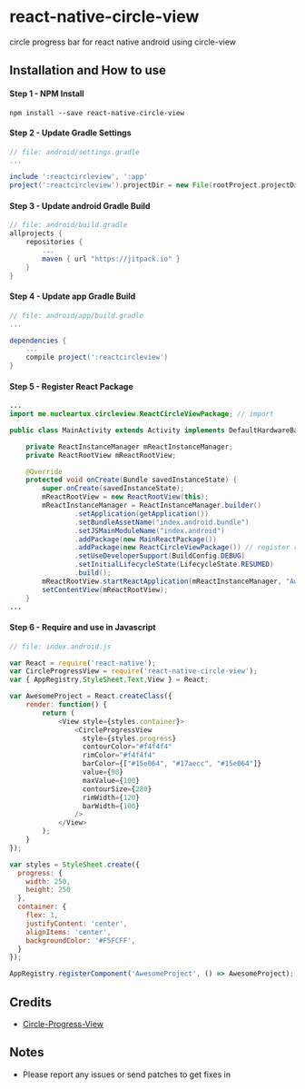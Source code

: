 # react-native-circle-view
circle progress bar for react native android using circle-view

## Installation and How to use

#### Step 1 - NPM Install

```shell
npm install --save react-native-circle-view
```
#### Step 2 - Update Gradle Settings

```gradle
// file: android/settings.gradle
...

include ':reactcircleview', ':app'
project(':reactcircleview').projectDir = new File(rootProject.projectDir, '../node_modules/react-native-circle-view')
```

#### Step 3 - Update android Gradle Build

```gradle
// file: android/build.gradle
allprojects {
    repositories {
        ...
        maven { url "https://jitpack.io" }
    }
}
```

#### Step 4 - Update app Gradle Build

```gradle
// file: android/app/build.gradle
...

dependencies {
    ...
    compile project(':reactcircleview')
}
```

#### Step 5 - Register React Package

```java
...
import me.nucleartux.circleview.ReactCircleViewPackage; // import

public class MainActivity extends Activity implements DefaultHardwareBackBtnHandler {

    private ReactInstanceManager mReactInstanceManager;
    private ReactRootView mReactRootView;

    @Override
    protected void onCreate(Bundle savedInstanceState) {
        super.onCreate(savedInstanceState);
        mReactRootView = new ReactRootView(this);
        mReactInstanceManager = ReactInstanceManager.builder()
                .setApplication(getApplication())
                .setBundleAssetName("index.android.bundle")
                .setJSMainModuleName("index.android")
                .addPackage(new MainReactPackage())
                .addPackage(new ReactCircleViewPackage()) // register react circleview package here
                .setUseDeveloperSupport(BuildConfig.DEBUG)
                .setInitialLifecycleState(LifecycleState.RESUMED)
                .build();
        mReactRootView.startReactApplication(mReactInstanceManager, "AwesomeProject", null);
        setContentView(mReactRootView);
    }
...

```

#### Step 6 - Require and use in Javascript

```js
// file: index.android.js

var React = require('react-native');
var CircleProgressView = require('react-native-circle-view');
var { AppRegistry,StyleSheet,Text,View } = React;

var AwesomeProject = React.createClass({
    render: function() {
        return (
            <View style={styles.container}>
                <CircleProgressView
                  style={styles.progress}
                  сontourColor="#f4f4f4"
                  rimColor="#f4f4f4"
                  barColor={["#15e064", "#17aecc", "#15e064"]}
                  value={90}
                  maxValue={100}
                  сontourSize={280}
                  rimWidth={120}
                  barWidth={100}
                />
            </View>
        );
    }
});

var styles = StyleSheet.create({
  progress: {
    width: 250,
    height: 250
  },
  container: {
    flex: 1,
    justifyContent: 'center',
    alignItems: 'center',
    backgroundColor: '#F5FCFF',
  }
});

AppRegistry.registerComponent('AwesomeProject', () => AwesomeProject);
```

## Credits

- [Circle-Progress-View](https://github.com/jakob-grabner/Circle-Progress-View)

## Notes
- Please report any issues or send patches to get fixes in
